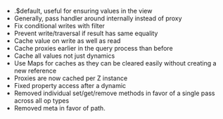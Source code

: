 - .$default, useful for ensuring values in the view
- Generally, pass handler around internally instead of proxy
- Fix conditional writes with filter
- Prevent write/traversal if result has same equality
- Cache value on write as well as read
- Cache proxies earlier in the query process than before
- Cache all values not just dynamics
- Use Maps for caches as they can be cleared easily without creating a new reference
- Proxies are now cached per Z instance
- Fixed property access after a dynamic
- Removed individual set/get/remove methods in favor of a single pass across all op types
- Removed meta in favor of path.